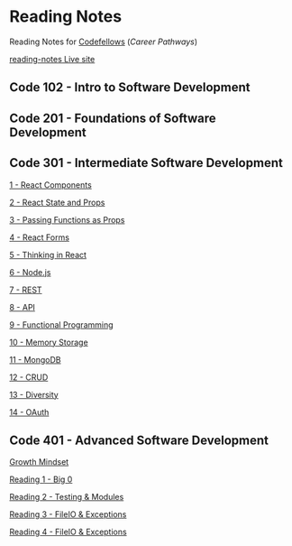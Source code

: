 # Reading Notes

Reading Notes for [Codefellows](https://codefellows.github.io/common_curriculum/prep_work/Setup_Readings) (_Career Pathways_)

[reading-notes Live site](https://idcargill.github.io/reading-notes/)

## Code 102 - Intro to Software Development

## Code 201 - Foundations of Software Development

## Code 301 - Intermediate Software Development

[1 - React Components](https://idcargill.github.io/reading-notes/Code301/Read01_ReactComponents)

[2 - React State and Props](https://idcargill.github.io/reading-notes/Code301/Read02_State_Props)

[3 - Passing Functions as Props](https://idcargill.github.io/reading-notes/Code301/Read03_Passing_Props)

[4 - React Forms](https://idcargill.github.io/reading-notes/Code301/Read04_React_Forms)

[5 - Thinking in React](https://idcargill.github.io/reading-notes/Code301/Read05_Thinking_React)

[6 - Node.js](https://idcargill.github.io/reading-notes/Code301/Read06_Node)

[7 - REST](https://idcargill.github.io/reading-notes/Code301/Read07_REST)

[8 - API](https://idcargill.github.io/reading-notes/Code301/Read08_API)

[9 - Functional Programming](https://idcargill.github.io/reading-notes/Code301/Read09_Functional_Programming)

[10 - Memory Storage](https://idcargill.github.io/reading-notes/Code301/Read10_Memory_Storage)

[11 - MongoDB](https://idcargill.github.io/reading-notes/Code301/Read11_MongoDB)

[12 - CRUD](https://idcargill.github.io/reading-notes/Code301/Read12_CRUD)

[13 - Diversity](https://idcargill.github.io/reading-notes/Code301/Read13_Diversity)

[14 - OAuth](https://idcargill.github.io/reading-notes/Code301/Read14_OAuth)

## Code 401 - Advanced Software Development

[Growth Mindset](https://idcargill.github.io/reading-notes/Code401/Read00_Mindset)

[Reading 1 - Big 0](https://idcargill.github.io/reading-notes/Code401/Read01)

[Reading 2 - Testing & Modules](https://idcargill.github.io/reading-notes/Code401/Read02)

[Reading 3 - FileIO & Exceptions](https://idcargill.github.io/reading-notes/Code401/Read03)

[Reading 4 - FileIO & Exceptions](https://idcargill.github.io/reading-notes/Code401/Read04)

<!-- [Reading 5 - FileIO & Exceptions](https://idcargill.github.io/reading-notes/Code401/Read05)

[Reading 6 - FileIO & Exceptions](https://idcargill.github.io/reading-notes/Code401/Read06)

[Reading 7 - FileIO & Exceptions](https://idcargill.github.io/reading-notes/Code401/Read07)

[Reading 8 - FileIO & Exceptions](https://idcargill.github.io/reading-notes/Code401/Read08)

[Reading 9 - FileIO & Exceptions](https://idcargill.github.io/reading-notes/Code401/Read09)

[Reading 10 - FileIO & Exceptions](https://idcargill.github.io/reading-notes/Code401/Read10)

[Reading 11 - FileIO & Exceptions](https://idcargill.github.io/reading-notes/Code401/Read11)

[Reading 12 - FileIO & Exceptions](https://idcargill.github.io/reading-notes/Code401/Read12)

[Reading 13 - FileIO & Exceptions](https://idcargill.github.io/reading-notes/Code401/Read13) -->
